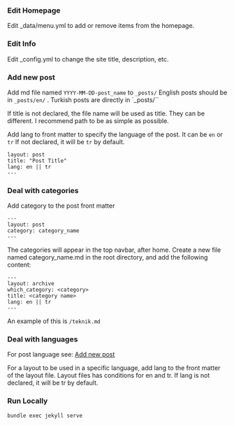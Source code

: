 ### Edit Homepage
Edit _data/menu.yml to add or remove items from the homepage.

### Edit Info
Edit _config.yml to change the site title, description, etc.

### Add new post
Add md file named  `YYYY-MM-DD-post_name` to `_posts/`
English posts should be in `_posts/en/` . Turkish posts are directly in `_posts/``

If title is not declared, the file name will be used as title. They can be different. I recommend path to be as simple as possible.

Add lang to front matter to specify the language of the post. It can be `en` or `tr` If not declared, it will be `tr` by default.

```---
layout: post
title: "Post Title"
lang: en || tr
---
```

### Deal with categories
Add category to the post front matter
```
---
layout: post
category: category_name
---
```

The categories will appear in the top navbar, after home.
Create a new file named category_name.md in the root directory, and add the following content:
```
---
layout: archive
which_category: <category>
title: <category name>
lang: en || tr
---
```
An example of this is `/teknik.md`


### Deal with languages

For post language see: [Add new post](#add-new-post)

For a layout to be used in a specific language, add lang to the front matter of the layout file.
Layout files has conditions for en and tr. If lang is not declared, it will be tr by default.

### Run Locally

```bash
bundle exec jekyll serve
```